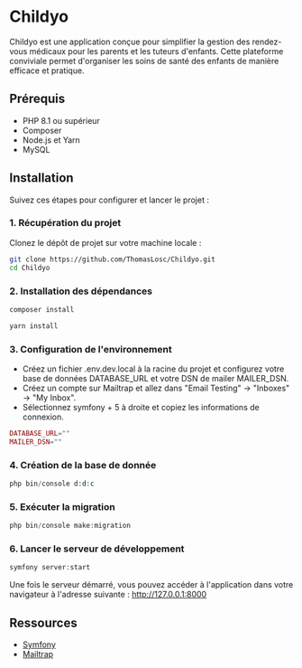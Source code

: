 # Childyo

Childyo est une application conçue pour simplifier la gestion des rendez-vous médicaux pour les parents et les tuteurs d'enfants. Cette plateforme conviviale permet d'organiser les soins de santé des enfants de manière efficace et pratique.

## Prérequis

- PHP 8.1 ou supérieur
- Composer
- Node.js et Yarn
- MySQL

## Installation

Suivez ces étapes pour configurer et lancer le projet :

### 1. Récupération du projet

Clonez le dépôt de projet sur votre machine locale :

```bash
git clone https://github.com/ThomasLosc/Childyo.git
cd Childyo
```

### 2. Installation des dépendances

```bash
composer install
```

```bash
yarn install
```

### 3. Configuration de l'environnement

- Créez un fichier .env.dev.local à la racine du projet et configurez votre base de données DATABASE_URL et votre DSN de mailer MAILER_DSN.
- Créez un compte sur Mailtrap et allez dans "Email Testing" -> "Inboxes" -> "My Inbox".
- Sélectionnez symfony + 5 à droite et copiez les informations de connexion.

```php
DATABASE_URL=""
MAILER_DSN=""
```


### 4. Création de la base de donnée

```php
php bin/console d:d:c
```

### 5. Exécuter la migration
```php
php bin/console make:migration
```
### 6. Lancer le serveur de développement

```php
symfony server:start
```

Une fois le serveur démarré, vous pouvez accéder à l'application dans votre navigateur à l'adresse suivante : http://127.0.0.1:8000

## Ressources

- [Symfony](https://symfony.com/)
- [Mailtrap](https://mailtrap.io/)
